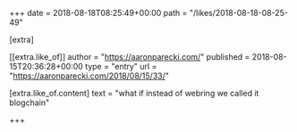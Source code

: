 +++
date = 2018-08-18T08:25:49+00:00
path = "/likes/2018-08-18-08-25-49"

[extra]

[[extra.like_of]]
author = "https://aaronparecki.com/"
published = 2018-08-15T20:36:28+00:00
type = "entry"
url = "https://aaronparecki.com/2018/08/15/33/"

[extra.like_of.content]
text = "what if instead of webring we called it blogchain"

+++

